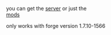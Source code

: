 you can get the 
[server](https://minhaskamal.github.io/DownGit/#/home?url=https://github.com/EthanHoward/Wibe_Pack_Server/tree/main/Wibe_Pack_Server)
or just the  
[mods](https://downgit.github.io/#/home?url=https://github.com/EthanHoward/Wibe_Pack_Server/tree/mods/WibePack/mods)

only works with forge version 1.7.10-1566
